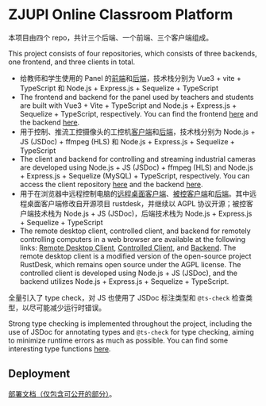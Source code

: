 # ZJUPI Online Classroom Platform

本项目由四个 repo，共计三个后端、一个前端、三个客户端组成。

This project consists of four repositories, which consists of three backends, one frontend, and three clients in total.

+ 给教师和学生使用的 Panel 的[前端](https://github.com/XieJiSS/zjupi-online-exp/tree/master/panel/panel-frontend)和[后端](https://github.com/XieJiSS/zjupi-online-exp/tree/master/panel)，技术栈分别为 Vue3 + vite + TypeScript 和 Node.js + Express.js + Sequelize + TypeScript
+ The frontend and backend for the panel used by teachers and students are built with Vue3 + Vite + TypeScript and Node.js + Express.js + Sequelize + TypeScript, respectively. You can find the frontend [here](https://github.com/XieJiSS/zjupi-online-exp/tree/master/panel/panel-frontend) and the backend [here](https://github.com/XieJiSS/zjupi-online-exp/tree/master/panel).
+ 用于控制、推流工控摄像头的工控机[客户端](https://github.com/XieJiSS/zjupi-camera-client)和[后端](https://github.com/XieJiSS/zjupi-online-exp/tree/master/camera)，技术栈分别为 Node.js + JS (JSDoc) + ffmpeg (HLS) 和 Node.js + Express.js + Sequelize + TypeScript
+ The client and backend for controlling and streaming industrial cameras are developed using Node.js + JS (JSDoc) + ffmpeg (HLS) and Node.js + Express.js + Sequelize (MySQL) + TypeScript, respectively. You can access the client repository [here](https://github.com/XieJiSS/zjupi-camera-client) and the backend [here](https://github.com/XieJiSS/zjupi-online-exp/tree/master/camera).
+ 用于在浏览器中远程控制电脑的[远程桌面客户端](https://github.com/XieJiSS/rustdesk/tree/fix_build)、[被控客户端](https://github.com/XieJiSS/zjupi-remote-client)和[后端](https://github.com/XieJiSS/zjupi-online-exp/tree/master/remote-control)。其中远程桌面客户端修改自开源项目 rustdesk，并继续以 AGPL 协议开源；被控客户端技术栈为 Node.js + JS (JSDoc)，后端技术栈为 Node.js + Express.js + Sequelize + TypeScript
+ The remote desktop client, controlled client, and backend for remotely controlling computers in a web browser are available at the following links: [Remote Desktop Client](https://github.com/XieJiSS/rustdesk/tree/fix_build), [Controlled Client](https://github.com/XieJiSS/zjupi-remote-client), and [Backend](https://github.com/XieJiSS/zjupi-online-exp/tree/master/remote-control). The remote desktop client is a modified version of the open-source project RustDesk, which remains open source under the AGPL license. The controlled client is developed using Node.js + JS (JSDoc), and the backend utilizes Node.js + Express.js + Sequelize + TypeScript.

全量引入了 type check，对 JS 也使用了 JSDoc 标注类型和 `@ts-check` 检查类型，以尽可能减少运行时错误。

Strong type checking is implemented throughout the project, including the use of JSDoc for annotating types and `@ts-check` for type checking, aiming to minimize runtime errors as much as possible. You can find some interesting type functions [here](https://github.com/XieJiSS/zjupi-online-exp/blob/master/types/type-helper.ts).

## Deployment

[部署文档（仅包含可公开的部分）](https://jiejiss.com/assets/zjupi-%E9%83%A8%E7%BD%B2%E6%96%87%E6%A1%A3.pdf)。
